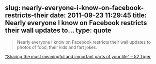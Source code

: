 slug: nearly-everyone-i-know-on-facebook-restricts-their
date: 2011-09-23 11:29:45
title: Nearly everyone I know on Facebook restricts their wall updates to...
type: quote
---

> Nearly everyone I know on Facebook restricts their wall updates to photos of food, their kids and fart jokes.

[“Sharing the most meaningful and important parts of your life” – 52 Tiger](http://52tiger.net/sharing-the-most-meaningful-and-important-parts-of-your-life/?utm_source=feedburner&utm_medium=feed&utm_campaign=Feed:%2052Tiger%20(52%20Tiger))
